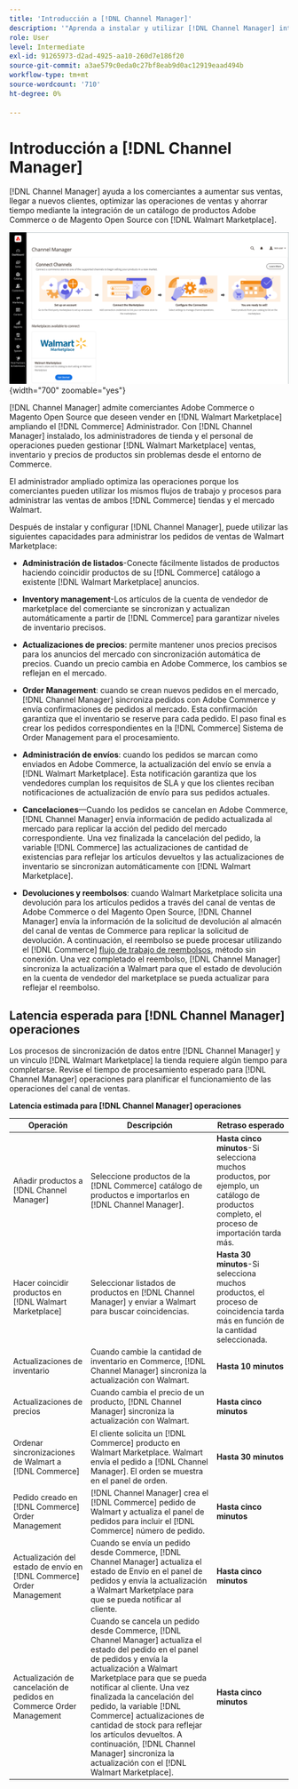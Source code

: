 ```yaml
---
title: 'Introducción a [!DNL Channel Manager]'
description: '"Aprenda a instalar y utilizar [!DNL Channel Manager] integrar tiendas Adobe Commerce y Magento Open Source con Walmart Marketplace y crear un canal de ventas para administrar listados de marketplace, precios, inventario y ventas sin problemas desde su administrador de comercio".'
role: User
level: Intermediate
exl-id: 91265973-d2ad-4925-aa10-260d7e186f20
source-git-commit: a3ae579c0eda0c27bf8eab9d0ac12919eaad494b
workflow-type: tm+mt
source-wordcount: '710'
ht-degree: 0%

---
```



# Introducción a [!DNL Channel Manager]

[!DNL Channel Manager] ayuda a los comerciantes a aumentar sus ventas, llegar a nuevos clientes, optimizar las operaciones de ventas y ahorrar tiempo mediante la integración de un catálogo de productos Adobe Commerce o de Magento Open Source con [!DNL Walmart Marketplace].

![[!DNL Channel Manager] vista de administración de extensiones](assets/channel-manager-home.png){width="700" zoomable="yes"}

[!DNL Channel Manager] admite comerciantes Adobe Commerce o Magento Open Source que deseen vender en [!DNL Walmart Marketplace] ampliando el [!DNL Commerce] Administrador. Con [!DNL Channel Manager] instalado, los administradores de tienda y el personal de operaciones pueden gestionar [!DNL Walmart Marketplace] ventas, inventario y precios de productos sin problemas desde el entorno de Commerce.

El administrador ampliado optimiza las operaciones porque los comerciantes pueden utilizar los mismos flujos de trabajo y procesos para administrar las ventas de ambos [!DNL Commerce] tiendas y el mercado Walmart.

Después de instalar y configurar [!DNL Channel Manager], puede utilizar las siguientes capacidades para administrar los pedidos de ventas de Walmart Marketplace:

* **Administración de listados**-Conecte fácilmente listados de productos haciendo coincidir productos de su [!DNL Commerce] catálogo a existente [!DNL Walmart Marketplace] anuncios.

* **Inventory management**-Los artículos de la cuenta de vendedor de marketplace del comerciante se sincronizan y actualizan automáticamente a partir de [!DNL Commerce] para garantizar niveles de inventario precisos.

* **Actualizaciones de precios**: permite mantener unos precios precisos para los anuncios del mercado con sincronización automática de precios. Cuando un precio cambia en Adobe Commerce, los cambios se reflejan en el mercado.

* **Order Management**: cuando se crean nuevos pedidos en el mercado, [!DNL Channel Manager] sincroniza pedidos con Adobe Commerce y envía confirmaciones de pedidos al mercado. Esta confirmación garantiza que el inventario se reserve para cada pedido. El paso final es crear los pedidos correspondientes en la [!DNL Commerce] Sistema de Order Management para el procesamiento.

* **Administración de envíos**: cuando los pedidos se marcan como enviados en Adobe Commerce, la actualización del envío se envía a [!DNL Walmart Marketplace]. Esta notificación garantiza que los vendedores cumplan los requisitos de SLA y que los clientes reciban notificaciones de actualización de envío para sus pedidos actuales.

* **Cancelaciones**—Cuando los pedidos se cancelan en Adobe Commerce, [!DNL Channel Manager] envía información de pedido actualizada al mercado para replicar la acción del pedido del mercado correspondiente. Una vez finalizada la cancelación del pedido, la variable [!DNL Commerce] las actualizaciones de cantidad de existencias para reflejar los artículos devueltos y las actualizaciones de inventario se sincronizan automáticamente con [!DNL Walmart Marketplace].

* **Devoluciones y reembolsos**: cuando Walmart Marketplace solicita una devolución para los artículos pedidos a través del canal de ventas de Adobe Commerce o del Magento Open Source, [!DNL Channel Manager] envía la información de la solicitud de devolución al almacén del canal de ventas de Commerce para replicar la solicitud de devolución. A continuación, el reembolso se puede procesar utilizando el [!DNL Commerce] [flujo de trabajo de reembolsos](https://experienceleague.adobe.com/docs/commerce-admin/stores-sales/order-management/credit-memos/credit-memos.html#refund-workflow), método sin conexión. Una vez completado el reembolso, [!DNL Channel Manager] sincroniza la actualización a Walmart para que el estado de devolución en la cuenta de vendedor del marketplace se pueda actualizar para reflejar el reembolso.

## Latencia esperada para [!DNL Channel Manager] operaciones

Los procesos de sincronización de datos entre [!DNL Channel Manager] y un vínculo [!DNL Walmart Marketplace] la tienda requiere algún tiempo para completarse. Revise el tiempo de procesamiento esperado para [!DNL Channel Manager] operaciones para planificar el funcionamiento de las operaciones del canal de ventas.

**Latencia estimada para [!DNL Channel Manager] operaciones**

| **Operación** | **Descripción** | **Retraso esperado** |
|------------------------------------------------------------|--------------------------------------------------------------------------------------------------------------------------------------------------------------------------------------------------------------------------------------------------------------------------------------------------------------------------------------------------------------------------------------------------|------------------------------------------------------------------------------------------------------------------------------|
| Añadir productos a [!DNL Channel Manager] | Seleccione productos de la [!DNL Commerce] catálogo de productos e importarlos en [!DNL Channel Manager]. | **Hasta cinco minutos**-Si selecciona muchos productos, por ejemplo, un catálogo de productos completo, el proceso de importación tarda más. |
| Hacer coincidir productos en [!DNL Walmart Marketplace] | Seleccionar listados de productos en [!DNL Channel Manager] y enviar a Walmart para buscar coincidencias. | **Hasta 30 minutos**-Si selecciona muchos productos, el proceso de coincidencia tarda más en función de la cantidad seleccionada. |
| Actualizaciones de inventario | Cuando cambie la cantidad de inventario en Commerce, [!DNL Channel Manager] sincroniza la actualización con Walmart. | **Hasta 10 minutos** |
| Actualizaciones de precios | Cuando cambia el precio de un producto, [!DNL Channel Manager] sincroniza la actualización con Walmart. | **Hasta cinco minutos** |
| Ordenar sincronizaciones de Walmart a [!DNL Commerce] | El cliente solicita un [!DNL Commerce] producto en Walmart Marketplace. Walmart envía el pedido a [!DNL Channel Manager]. El orden se muestra en el panel de orden. | **Hasta 30 minutos** |
| Pedido creado en [!DNL Commerce] Order Management | [!DNL Channel Manager] crea el [!DNL Commerce] pedido de Walmart y actualiza el panel de pedidos para incluir el [!DNL Commerce] número de pedido. | **Hasta cinco minutos** |
| Actualización del estado de envío en [!DNL Commerce] Order Management | Cuando se envía un pedido desde Commerce, [!DNL Channel Manager] actualiza el estado de Envío en el panel de pedidos y envía la actualización a Walmart Marketplace para que se pueda notificar al cliente. | **Hasta cinco minutos** |
| Actualización de cancelación de pedidos en Commerce Order Management | Cuando se cancela un pedido desde Commerce, [!DNL Channel Manager] actualiza el estado del pedido en el panel de pedidos y envía la actualización a Walmart Marketplace para que se pueda notificar al cliente. Una vez finalizada la cancelación del pedido, la variable [!DNL Commerce] actualizaciones de cantidad de stock para reflejar los artículos devueltos. A continuación, [!DNL Channel Manager] sincroniza la actualización con el [!DNL Walmart Marketplace]. | **Hasta cinco minutos** |


